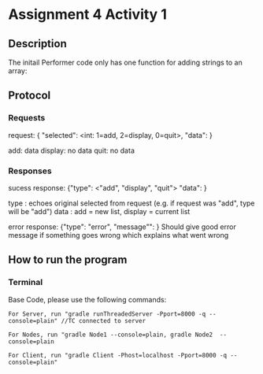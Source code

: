 # Assignment 4 Activity 1
## Description
The initail Performer code only has one function for adding strings to an array: 

## Protocol

### Requests
request: { "selected": <int: 1=add, 2=display, 0=quit>, "data": <thing to send>}

  add: data <string>
  display: no data
  quit: no data

### Responses

sucess response: {"type": <"add",
"display", "quit"> "data": <thing to return> }

type <String>: echoes original selected from request (e.g. if request was "add", type will be "add")
data <string>: add = new list, display = current list


error response: {"type": "error", "message"": <error string> }
Should give good error message if something goes wrong which explains what went wrong


## How to run the program
### Terminal
Base Code, please use the following commands:
```
For Server, run "gradle runThreadedServer -Pport=8000 -q --console=plain" //TC connected to server
```
  ```
  For Nodes, run "gradle Node1 --console=plain, gradle Node2  --console=plain
  ``````   
    For Client, run "gradle Client -Phost=localhost -Pport=8000 -q --console=plain"
```   



